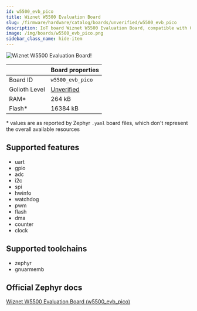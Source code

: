 ```yaml
---
id: w5500_evb_pico
title: Wiznet W5500 Evaluation Board
slug: /firmware/hardware/catalog/boards/unverified/w5500_evb_pico
description: IoT board Wiznet W5500 Evaluation Board, compatible with Golioth at unverified level.
image: /img/boards/w5500_evb_pico.png
sidebar_class_name: hide-item
---
```


[//]: # (This is an auto-generated file, do not edit! Changes to it will be lost upon re-generation)

![Wiznet W5500 Evaluation Board!](/img/boards/w5500_evb_pico.png "Wiznet W5500 Evaluation Board")

|                | Board properties     |
| -------------  | -------------------- |
| Board ID       | `w5500_evb_pico` |
| Golioth Level  | [Unverified](/firmware/hardware#unverified-boards) |
| RAM*           | 264 kB |
| Flash*         | 16384 kB |

\* values are as reported by Zephyr `.yaml` board files, which don't represent the overall available resources



## Supported features

* uart
* gpio
* adc
* i2c
* spi
* hwinfo
* watchdog
* pwm
* flash
* dma
* counter
* clock

## Supported toolchains

* zephyr
* gnuarmemb

## Official Zephyr docs

[Wiznet W5500 Evaluation Board (w5500_evb_pico)](https://docs.zephyrproject.org/latest/boards/wiznet/w5500_evb_pico/doc/index.html)
